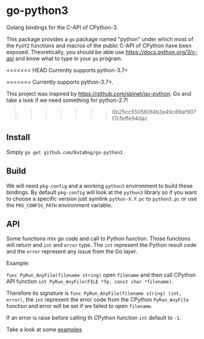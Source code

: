 go-python3
==========

Golang bindings for the C-API of CPython-3.

This package provides a ``go`` package named "python" under which most of the
``PyXYZ`` functions and macros of the public C-API of CPython have been
exposed. Theoretically, you should be able use https://docs.python.org/3/c-api
and know what to type in your ``go`` program.

<<<<<<< HEAD
Currently supports python-3.7+  

=======
Currently supports python-3.7+.

This project was inspired by https://github.com/sbinet/go-python. Go and take a look if we need something for python-2.7!
>>>>>>> 0b25cc550560f4b3e49c89af907f7cfeffe94dac

Install
-------

Simply `go get github.com/DataDog/go-python3`


Build
-----

We will need `pkg-config` and a working `python3` environment to build these bindings. By default `pkg-config` will look at the `python3` library so if you want to choose a specific version just symlink `python-X.Y.pc` to `python3.pc` or use the `PKG_CONFIG_PATH` environment variable.

API
---

Some functions mix go code and call to Python function. Those functions will
return and `int` and `error` type. The `int` represent the Python result code
and the `error` represent any issue from the Go layer.

Example:

`func PyRun_AnyFile(filename string)` open `filename` and then call CPython API
function `int PyRun_AnyFile(FILE *fp, const char *filename)`.

Therefore its signature is `func PyRun_AnyFile(filename string) (int, error)`,
the `int` represent the error code from the CPython `PyRun_AnyFile` function
and error will be set if we failed to open `filename`.

If an error is raise before calling th CPython function `int` default to `-1`.

Take a look at some [examples](examples)